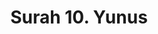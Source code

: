 ---
title       : "Surah 10. Yunus"
DATE        : 7/25/2018 9:18:17 AM
draft       : false
TYPE        : "quran"
layout      : "surah"
BookCode    : "ARB"
SurahNumber : "10"
TotalAyah   : "109"
---